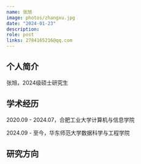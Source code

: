 ```yaml
---
name: 张旭
image: photos/zhangxu.jpg
date: "2024-01-23"
description:
role: post
links: 2784165216@qq.com
---
```


## 个人简介

张旭，2024级硕士研究生

## 学术经历

2020.09 - 2024.07，合肥工业大学计算机与信息学院

2024.09 - 至今，华东师范大学数据科学与工程学院

## 研究方向
